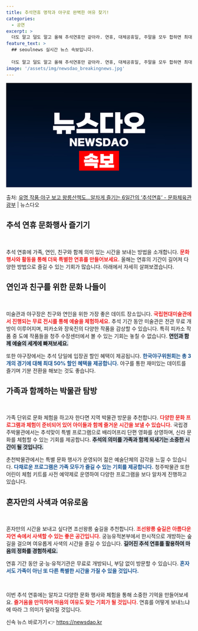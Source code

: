 ```yaml
---
title: 추석연휴 명작과 야구로 완벽한 여유 찾기!
categories:
  - 공연
excerpt: >
  더도 말고 덜도 말고 올해 추석연휴만 같아라. 연휴, 대체공휴일, 주말을 모두 합하면 최대 6일.짧다면 짧고…
feature_text: >
  ## seoulnews 실시간 뉴스 속보입니다.

  더도 말고 덜도 말고 올해 추석연휴만 같아라. 연휴, 대체공휴일, 주말을 모두 합하면 최대 6일.짧다면 짧고…
image: '/assets/img/newsdao_breakingnews.jpg'
---
```


![뉴스다오 속보](/assets/img/newsdao_breakingnews.jpg)

<p>출처: <a href="https://newsdao.kr/2033" rel="dofollow">유명 작품·야구 보고 왕릉산책도…알차게 즐기는 6일간의 ‘추석연휴’  - 문화체육관광부</a> | 뉴스다오</p>

<h2 data-ke-size="size26">추석 연휴 문화행사 즐기기</h2>

<p data-ke-size="size16">&nbsp;</p>

추석 연휴에 가족, 연인, 친구와 함께 의미 있는 시간을 보내는 방법을 소개합니다. <b><span style="color: #ee2323;">문화 행사와 활동을 통해 더욱 특별한 연휴를 만들어보세요.</span></b> 올해는 연휴의 기간이 길어져 다양한 방법으로 즐길 수 있는 기회가 많습니다. 아래에서 자세히 살펴보겠습니다.

<h2 data-ke-size="size26">연인과 친구를 위한 문화 나들이</h2>

<p data-ke-size="size16">&nbsp;</p>

미술관과 야구장은 친구와 연인을 위한 가장 좋은 데이트 장소입니다. <b><span style="color: #ee2323;">국립현대미술관에서 진행되는 무료 전시를 통해 예술을 체험하세요.</span></b> 추석 기간 동안 미술관은 전관 무료 개방이 이루어지며, 피카소와 장욱진의 다양한 작품을 감상할 수 있습니다. 특히 피카소 작품 중 도예 작품들을 청주 수장센터에서 볼 수 있는 기회는 놓칠 수 없습니다. <b><span style="background-color: #21538527;">연인과 함께 예술의 세계에 빠져보세요.</span></b>

또한 야구장에서는 추석 당일에 입장권 할인 혜택이 제공됩니다. <b><span style="color: #1a5490;">한국야구위원회는 총 3개의 경기에 대해 최대 50% 할인 혜택을 제공합니다.</span></b> 야구를 통한 재미있는 데이트를 즐기며 기분 전환을 해보는 것도 좋습니다.

<h2 data-ke-size="size26">가족과 함께하는 박물관 탐방</h2>

<p data-ke-size="size16">&nbsp;</p>

가족 단위로 문화 체험을 하고자 한다면 지역 박물관 방문을 추천합니다. <b><span style="color: #ee2323;">다양한 문화 프로그램과 체험이 준비되어 있어 아이들과 함께 즐거운 시간을 보낼 수 있습니다.</span></b> 국립경주박물관에서는 추석맞이 특별 프로그램으로 배리어프리 단편 영화를 상영하며, 신라 문화를 체험할 수 있는 기회를 제공합니다. <b><span style="background-color: #21538527;">추석의 의미를 가족과 함께 되새기는 소중한 시간이 될 것입니다.</span></b>

춘천박물관에서는 특별 문화 행사가 운영되어 젊은 예술단체의 감각을 느낄 수 있습니다. <b><span style="color: #1a5490;">다채로운 프로그램은 가족 모두가 즐길 수 있는 기회를 제공합니다.</span></b> 청주박물관 또한 어린이 체험 키트를 사전 예약제로 운영하여 다양한 프로그램을 보다 알차게 진행하고 있습니다.

<h2 data-ke-size="size26">혼자만의 사색과 여유로움</h2>

<p data-ke-size="size16">&nbsp;</p>

혼자만의 시간을 보내고 싶다면 조선왕릉 숲길을 추천합니다. <b><span style="color: #ee2323;">조선왕릉 숲길은 아름다운 자연 속에서 사색할 수 있는 좋은 공간입니다.</span></b> 궁능유적본부에서 한시적으로 개방하는 숲길을 걸으며 여유롭게 사색의 시간을 즐길 수 있습니다. <b><span style="background-color: #21538527;">길어진 추석 연휴를 활용하여 마음의 정화를 경험하세요.</span></b>

연휴 기간 동안 궁·능·유적기관은 무료로 개방되니, 부담 없이 방문할 수 있습니다. <b><span style="color: #1a5490;">혼자서도 가족이 아닌 또 다른 특별한 시간을 가질 수 있을 것입니다.</span></b>

<p data-ke-size="size16">&nbsp;</p>

이번 추석 연휴에는 알차고 다양한 문화 행사와 체험을 통해 소중한 기억을 만들어보세요. <b><span style="color: #ee2323;">즐거움을 만끽하며 마음의 여유도 찾는 기회가 될 것입니다.</span></b> 연휴를 어떻게 보내느냐에 따라 그 의미가 달라질 것입니다. 

신속 뉴스 바로가기 👉 <a href="https://newsdao.kr" rel="dofollow">https://newsdao.kr</a>


